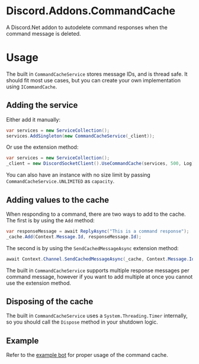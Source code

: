 # Discord.Addons.CommandCache
A Discord.Net addon to autodelete command responses when the command message is deleted.

# Usage
The built in `CommandCacheService` stores message IDs, and is thread safe. It should fit most use cases, but you can create your own implementation using `ICommandCache`.
## Adding the service
Either add it manually:
```cs
var services = new ServiceCollection();
services.AddSingleton(new CommandCacheService(_client));
```
Or use the extension method:
```cs
var services = new ServiceCollection();
_client = new DiscordSocketClient().UseCommandCache(services, 500, Log);
```
You can also have an instance with no size limit by passing `CommandCacheService.UNLIMITED` as `capacity`.

## Adding values to the cache
When responding to a command, there are two ways to add to the cache. The first is by using the `Add` method:
```cs
var responseMessage = await ReplyAsync("This is a command response");
_cache.Add(Context.Message.Id, responseMessage.Id);
```
The second is by using the `SendCachedMessageAsync` extension method:
```cs
await Context.Channel.SendCachedMessageAsync(_cache, Context.Message.Id, "This is a command response");
```

The built in `CommandCacheService` supports multiple response messages per command message, however if you want to add multiple at once you cannot use the extension method.

## Disposing of the cache
The built in `CommandCacheService` uses a `System.Threading.Timer` internally, so you should call the `Dispose` method in your shutdown logic.

## Example
Refer to the [example bot](https://github.com/Iwuh/Discord.Addons.CommandCache/tree/master/src/ExampleBot) for proper usage of the command cache.
